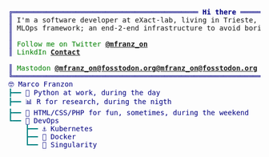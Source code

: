 <pre style="font-family:Menlo,'DejaVu Sans Mono',consolas,'Courier New',monospace"><span style="color: #000080; text-decoration-color: #000080">╔════════════════════════════════════════════ </span><span style="color: #000080; text-decoration-color: #000080; font-weight: bold">Hi there</span><span style="color: #000080; text-decoration-color: #000080"> ════════════════════════════════════════════╗</span>
<span style="color: #000080; text-decoration-color: #000080">║</span> I'm a software developer at eXact-lab, living in Trieste, Italy. I am currently working on a new <span style="color: #000080; text-decoration-color: #000080">║</span>
<span style="color: #000080; text-decoration-color: #000080">║</span> MLOps framework; an end-2-end infrastructure to avoid boring DevOps.                             <span style="color: #000080; text-decoration-color: #000080">║</span>
<span style="color: #000080; text-decoration-color: #000080">║</span>                                                                                                  <span style="color: #000080; text-decoration-color: #000080">║</span>
<span style="color: #000080; text-decoration-color: #000080">║</span> <span style="color: #008000; text-decoration-color: #008000">Follow me on Twitter </span><span style="color: #008000; text-decoration-color: #008000; font-weight: bold"><a href="https://twitter.com/mfranz_on">@mfranz_on</a></span>                                                            <span style="color: #000080; text-decoration-color: #000080">║</span>
<span style="color: #000080; text-decoration-color: #000080">║</span> <span style="color: #008000; text-decoration-color: #008000">LinkdIn </span><span style="color: #008000; text-decoration-color: #008000; font-weight: bold"><a href="https://www.linkedin.com/in/marco-franzon/">Contact</a></span>                                                                           <span style="color: #000080; text-decoration-color: #000080">║</span>
<span style="color: #000080; text-decoration-color: #000080">
<span style="color: #000080; text-decoration-color: #000080">║</span> <span style="color: #008000; text-decoration-color: #008000">Mastodon </span><span style="color: #008000; text-decoration-color: #008000; font-weight: bold"><a href="https://fosstodon.org/@mfranz_on">@mfranz_on@fosstodon.org@mfranz_on@fosstodon.org</a></span>                                                                           <span style="color: #000080; text-decoration-color: #000080">║</span>
<span style="color: #000080; text-decoration-color: #000080">╚══════════════════════════════════════════════════════════════════════════════════════════════════╝</span>
🤓 Marco Franzon                                                                                    
<span style="color: #008080; text-decoration-color: #008080">┣━━ </span>🐍 Python at work, during the day                                                               
<span style="color: #008080; text-decoration-color: #008080">┣━━ </span>📊 R for research, during the nigth                                                             
<span style="color: #008080; text-decoration-color: #008080">┣━━ </span>🌈 HTML/CSS/PHP for fun, sometimes, during the weekend                                          
<span style="color: #008080; text-decoration-color: #008080">┗━━ </span>🔧 DevOps                                                                                       
<span style="color: #008080; text-decoration-color: #008080">    ┣━━ </span>⚓ Kubernetes                                                                               
<span style="color: #008080; text-decoration-color: #008080">    ┣━━ </span>🐳 Docker                                                                                   
<span style="color: #008080; text-decoration-color: #008080">    ┗━━ </span>🔗 Singularity                                                                              
</pre>
